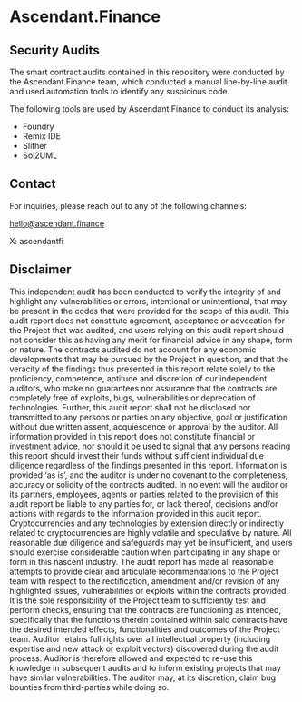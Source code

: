 # Ascendant.Finance

## Security Audits

The smart contract audits contained in this repository were conducted by the Ascendant.Finance team, which conducted a manual line-by-line audit and used automation tools to identify any suspicious code. 

The following tools are used by Ascendant.Finance to conduct its analysis:

- Foundry
- Remix IDE
- Slither
- Sol2UML



## Contact

For inquiries, please reach out to any of the following channels:

hello@ascendant.finance

X: ascendantfi


## Disclaimer

This independent audit has been conducted to verify the integrity of and highlight any vulnerabilities or errors, intentional or unintentional, that may be present in the codes that were provided for the scope of this audit. This audit report does not constitute agreement, acceptance or advocation for the Project that was audited, and users relying on this audit report should not consider this as having any merit for financial advice in any shape, form or nature. The contracts audited do not account for any economic developments that may be pursued by the Project in question, and that the veracity of the findings thus presented in this report relate solely to the proficiency, competence, aptitude and discretion of our independent auditors, who make no guarantees nor assurance that the contracts are completely free of exploits, bugs, vulnerabilities or deprecation of technologies. Further, this audit report shall not be disclosed nor transmitted to any persons or parties on any objective, goal or justification without due written assent, acquiescence or approval by the auditor.
All information provided in this report does not constitute financial or investment advice, nor should it be used to signal that any persons reading this report should invest their funds without sufficient individual due diligence regardless of the findings presented in this report. Information is provided ‘as is’, and the auditor is under no covenant to the completeness, accuracy or solidity of the contracts audited. In no event will the auditor or its partners, employees, agents or parties related to the provision of this audit report be liable to any parties for, or lack thereof, decisions and/or actions with regards to the information provided in this audit report.
Cryptocurrencies and any technologies by extension directly or indirectly related to cryptocurrencies are highly volatile and speculative by nature. All reasonable due diligence and safeguards may yet be insufficient, and users should exercise considerable caution when participating in any shape or form in this nascent industry.
The audit report has made all reasonable attempts to provide clear and articulate recommendations to the Project team with respect to the rectification, amendment and/or revision of any highlighted issues, vulnerabilities or exploits within the contracts provided. It is the sole responsibility of the Project team to sufficiently test and perform checks, ensuring that the contracts are functioning as intended, specifically that the functions therein contained within said contracts have the desired intended effects, functionalities and outcomes of the Project team.
Auditor retains full rights over all intellectual property (including expertise and new attack or exploit vectors) discovered during the audit process. Auditor is therefore allowed and expected to re-use this knowledge in subsequent audits and to inform existing projects that may have similar vulnerabilities. The auditor may, at its discretion, claim bug bounties from third-parties while doing so.
